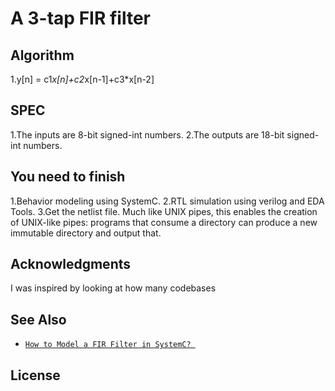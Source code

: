 # A 3-tap FIR filter

## Algorithm

1.y[n] = c1*x[n]+c2*x[n-1]+c3*x[n-2]

## SPEC

1.The inputs are 8-bit signed-int numbers. 
2.The outputs are 18-bit signed-int numbers.

## You need to finish

1.Behavior modeling using SystemC.
2.RTL simulation using verilog and EDA Tools.
3.Get the netlist file.
Much like UNIX pipes, this enables the creation of UNIX-like pipes: programs
that consume a directory can produce a new immutable directory and output that.


## Acknowledgments

I was inspired by looking at how many codebases 

## See Also

- [`How to Model a FIR Filter in SystemC? `](http://shabe.sourceforge.net/documentation/plug-in_first_version/Bijlage%20A%20-%20How%20to%20Model%20a%20FIR%20Filter%20in%20SystemC.pdf?fbclid=IwAR03P7AHCaYoEo7IwyKSJh1t93dFjQ2A-Okl7IjYHzOhWdSe_ycvwLxKuvk)

## License

